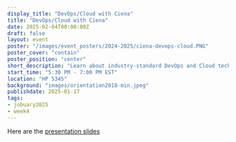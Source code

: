 ```yaml
---
display_title: "DevOps/Cloud with Ciena"
title: "DevOps/Cloud with Ciena"
date: 2025-02-04T00:00:00Z
draft: false
layout: event
poster: "/images/event_posters/2024-2025/ciena-devops-cloud.PNG"
poster_cover: "contain"
poster_position: "center"
short_description: "Learn about industry-standard DevOps and Cloud technologies from Ciena software engineers!"
start_time: "5:30 PM - 7:00 PM EST"
location: "HP 5345"
background: "images/orientation2018-min.jpeg"
publishdate: 2025-01-17
tags:
- jobuary2025
- week4
---
```


Here are the [presentation slides](/pdfs/2024-2025/ciena-cloud-&-devops.pdf)
